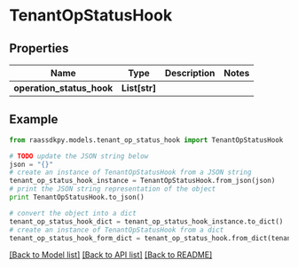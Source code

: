 # TenantOpStatusHook


## Properties
Name | Type | Description | Notes
------------ | ------------- | ------------- | -------------
**operation_status_hook** | **List[str]** |  | 

## Example

```python
from raassdkpy.models.tenant_op_status_hook import TenantOpStatusHook

# TODO update the JSON string below
json = "{}"
# create an instance of TenantOpStatusHook from a JSON string
tenant_op_status_hook_instance = TenantOpStatusHook.from_json(json)
# print the JSON string representation of the object
print TenantOpStatusHook.to_json()

# convert the object into a dict
tenant_op_status_hook_dict = tenant_op_status_hook_instance.to_dict()
# create an instance of TenantOpStatusHook from a dict
tenant_op_status_hook_form_dict = tenant_op_status_hook.from_dict(tenant_op_status_hook_dict)
```
[[Back to Model list]](../README.md#documentation-for-models) [[Back to API list]](../README.md#documentation-for-api-endpoints) [[Back to README]](../README.md)


